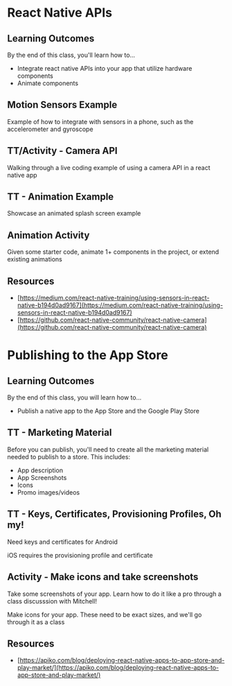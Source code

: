# React Native APIs

## Learning Outcomes

By the end of this class, you'll learn how to...

- Integrate react native APIs into your app that utilize hardware components
- Animate components

## Motion Sensors Example

Example of how to integrate with sensors in a phone, such as the accelerometer and gyroscope

## TT/Activity - Camera API

Walking through a live coding example of using a camera API in a react native app

## TT - Animation Example

Showcase an animated splash screen example

## Animation Activity

Given some starter code, animate 1+ components in the project, or extend existing animations

## Resources

- [https://medium.com/react-native-training/using-sensors-in-react-native-b194d0ad9167](https://medium.com/react-native-training/using-sensors-in-react-native-b194d0ad9167)
- [https://github.com/react-native-community/react-native-camera](https://github.com/react-native-community/react-native-camera)










# Publishing to the App Store

## Learning Outcomes

By the end of this class, you will learn how to...

- Publish a native app to the App Store and the Google Play Store

## TT - Marketing Material

Before you can publish, you'll need to create all the marketing material needed to publish to a store. This includes:

- App description
- App Screenshots
- Icons
- Promo images/videos
	
## TT - Keys, Certificates, Provisioning Profiles, Oh my!

Need keys and certificates for Android

iOS requires the provisioning profile and certificate

## Activity - Make icons and take screenshots

Take some screenshots of your app. Learn how to do it like a pro through a class discusssion with Mitchell!

Make icons for your app. These need to be exact sizes, and we'll go through it as a class

## Resources

- [https://apiko.com/blog/deploying-react-native-apps-to-app-store-and-play-market/](https://apiko.com/blog/deploying-react-native-apps-to-app-store-and-play-market/)

